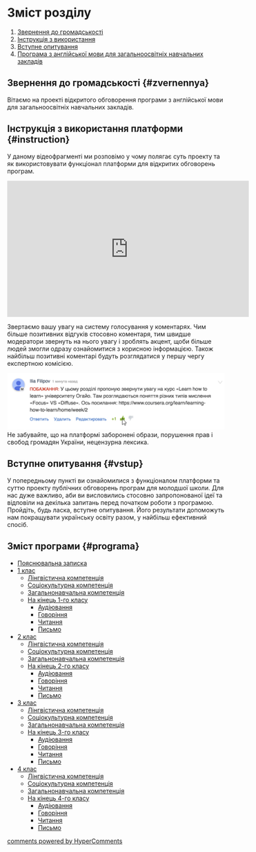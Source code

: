 <div id="hypercomments_widget" class="js-hypercomments-widget invisible"></div>

# Зміст розділу
1. [Звернення до громадськості](#zvernennya)
2. [Інструкція з використання](#instruction)
3. [Вступне опитування](#vstup)
4. [Програма з англійської мови для загальноосвітніх навчальних закладів](#programa)

Звернення до громадськості {#zvernennya}
--

Вітаємо на проекті відкритого обговорення програми з англійської мови для загальноосвітніх навчальних закладів.

Інструкція з використання платформи {#instruction}
--
У даному відеофрагменті ми розповімо у чому полягає суть проекту та як використовувати функціонал платформи для відкритих обговорень програм.

<div class="fluidMedia">
<iframe align="center" width="560" height="315" src="https://www.youtube.com/embed/V_Cii41-v-w" frameborder="0" allowfullscreen></iframe>
</div>
<div class="space">
</div>

Звертаємо вашу увагу на систему голосування у коментарях. Чим більше позитивних відгуків стосовно коментаря, тим швидше модератори звернуть на нього увагу і зроблять акцент, щоби більше людей змогли одразу ознайомитися з корисною інформацією. Також найбільш позитивні коментарі будуть розглядатися у першу чергу експертною комісією.

![Коментування](1.jpg)
Не забувайте, що на платформі заборонені образи, порушення прав і свобод громадян України, нецензурна лексика.

Вступне опитування {#vstup}
--
У попередньому пункті ви ознайомилися з функціоналом платформи та суттю проекту публічних обговорень програм для молодшої школи. Для нас дуже важливо, аби ви висловились стосовно запропонованої ідеї та відповіли на декілька запитань перед початком роботи з програмою. Пройдіть, будь ласка, вступне опитування. Його результати допоможуть нам покращувати українську освіту разом, у найбільш ефективний спосіб.  

Зміст програми {#programa}
--
* [Пояснювальна записка](poyasnuvalna_zapyska.md)
* [1 клас](1/1_klas.md)
   * [Лінгвістична компетенція](1/lyngvystykhna_kompetenzia.md)
   * [Соціокультурна компетенція](1/soziokulturna_kompetenzia.md)
   * [Загальнонавчальна компетенція](1/zagalnonavchalna_kompetenzya.md)
   * [На кінець 1-го класу](1/na_kynec_1_klasu_uchny_povunny_vmyty.md)
       * [Аудіювання](1/audiyuvannya.md)
       * [Говоріння](1/govorinnya.md)
       * [Читання](1/chitannya.md)
       * [Письмо](1/pysmo.md)
* [2 клас](2/2_klas.md)
   * [Лінгвістична компетенція](2/lyngvystykhna_kompetenzia.md)
   * [Соціокультурна компетенція](2/soziokulturna_kompetenzia.md)
   * [Загальнонавчальна компетенція](2/zagalnonavchalna_kompetenzya.md)
   * [На кінець 2-го класу](2/na_kynec_2_klasu_uchny_povunny_vmyty.md)
       * [Аудіювання](2/audiyuvannya.md)
       * [Говоріння](2/govorinnya.md)
       * [Читання](2/chitannya.md)
       * [Письмо](2/pysmo.md)
* [3 клас](3/3_klas.md)
   * [Лінгвістична компетенція](3/lyngvystykhna_kompetenzia.md)
   * [Соціокультурна компетенція](3/soziokulturna_kompetenzia.md)
   * [Загальнонавчальна компетенція](3/zagalnonavchalna_kompetenzya.md)
   * [На кінець 3-го класу](3/na_kynec_3_klasu_uchny_povunny_vmyty.md)
       * [Аудіювання](3/audiyuvannya.md)
       * [Говоріння](3/govorinnya.md)
       * [Читання](3/chitannya.md)
       * [Письмо](3/pysmo.md)
* [4 клас](4/4_klas.md)
   * [Лінгвістична компетенція](4/lyngvystykhna_kompetenzia.md)
   * [Соціокультурна компетенція](4/soziokulturna_kompetenzia.md)
   * [Загальнонавчальна компетенція](4/zagalnonavchalna_kompetenzya.md)
   * [На кінець 4-го класу](4/na_kynec_4_klasu_uchny_povunny_vmyty.md)
       * [Аудіювання](4/audiyuvannya.md)
       * [Говоріння](4/govorinnya.md)
       * [Читання](4/chitannya.md)
       * [Письмо](4/pysmo.md)

<div class="js-hypercomments-container">
<a href="http://hypercomments.com" class="hc-link" title="comments widget">comments powered by HyperComments</a>
</div>